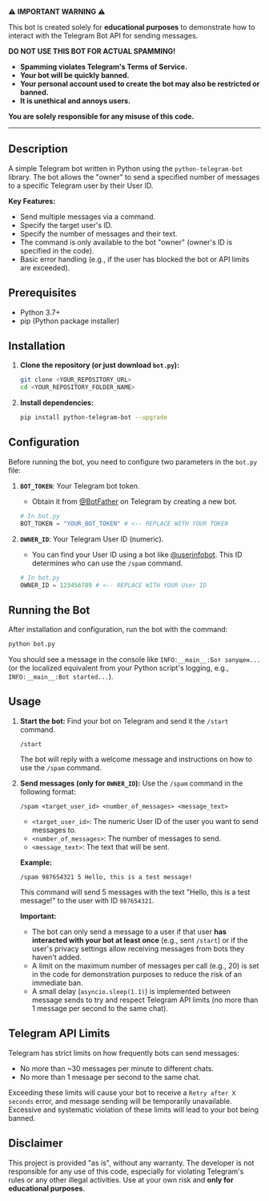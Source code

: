 ⚠️ **IMPORTANT WARNING** ⚠️

This bot is created solely for **educational purposes** to demonstrate how to interact with the Telegram Bot API for sending messages.

**DO NOT USE THIS BOT FOR ACTUAL SPAMMING!**

*   **Spamming violates Telegram's Terms of Service.**
*   **Your bot will be quickly banned.**
*   **Your personal account used to create the bot may also be restricted or banned.**
*   **It is unethical and annoys users.**

**You are solely responsible for any misuse of this code.**

---

## Description

A simple Telegram bot written in Python using the `python-telegram-bot` library. The bot allows the "owner" to send a specified number of messages to a specific Telegram user by their User ID.

**Key Features:**
*   Send multiple messages via a command.
*   Specify the target user's ID.
*   Specify the number of messages and their text.
*   The command is only available to the bot "owner" (owner's ID is specified in the code).
*   Basic error handling (e.g., if the user has blocked the bot or API limits are exceeded).

## Prerequisites

*   Python 3.7+
*   pip (Python package installer)

## Installation

1.  **Clone the repository (or just download `bot.py`):**
    ```bash
    git clone <YOUR_REPOSITORY_URL>
    cd <YOUR_REPOSITORY_FOLDER_NAME>
    ```

2.  **Install dependencies:**
    ```bash
    pip install python-telegram-bot --upgrade
    ```

## Configuration

Before running the bot, you need to configure two parameters in the `bot.py` file:

1.  **`BOT_TOKEN`**: Your Telegram bot token.
    *   Obtain it from [@BotFather](https://t.me/BotFather) on Telegram by creating a new bot.
    ```python
    # In bot.py
    BOT_TOKEN = "YOUR_BOT_TOKEN" # <-- REPLACE WITH YOUR TOKEN
    ```

2.  **`OWNER_ID`**: Your Telegram User ID (numeric).
    *   You can find your User ID using a bot like [@userinfobot](https://t.me/userinfobot). This ID determines who can use the `/spam` command.
    ```python
    # In bot.py
    OWNER_ID = 123456789 # <-- REPLACE WITH YOUR User ID
    ```

## Running the Bot

After installation and configuration, run the bot with the command:

```bash
python bot.py
```

You should see a message in the console like `INFO:__main__:Бот запущен...` (or the localized equivalent from your Python script's logging, e.g., `INFO:__main__:Bot started...`).

## Usage

1.  **Start the bot:** Find your bot on Telegram and send it the `/start` command.
    ```
    /start
    ```
    The bot will reply with a welcome message and instructions on how to use the `/spam` command.

2.  **Send messages (only for `OWNER_ID`):**
    Use the `/spam` command in the following format:
    ```
    /spam <target_user_id> <number_of_messages> <message_text>
    ```
    *   `<target_user_id>`: The numeric User ID of the user you want to send messages to.
    *   `<number_of_messages>`: The number of messages to send.
    *   `<message_text>`: The text that will be sent.

    **Example:**
    ```
    /spam 987654321 5 Hello, this is a test message!
    ```
    This command will send 5 messages with the text "Hello, this is a test message!" to the user with ID `987654321`.

    **Important:**
    *   The bot can only send a message to a user if that user **has interacted with your bot at least once** (e.g., sent `/start`) or if the user's privacy settings allow receiving messages from bots they haven't added.
    *   A limit on the maximum number of messages per call (e.g., 20) is set in the code for demonstration purposes to reduce the risk of an immediate ban.
    *   A small delay (`asyncio.sleep(1.1)`) is implemented between message sends to try and respect Telegram API limits (no more than 1 message per second to the same chat).

## Telegram API Limits

Telegram has strict limits on how frequently bots can send messages:
*   No more than ~30 messages per minute to different chats.
*   No more than 1 message per second to the same chat.

Exceeding these limits will cause your bot to receive a `Retry after X seconds` error, and message sending will be temporarily unavailable. Excessive and systematic violation of these limits will lead to your bot being banned.

## Disclaimer

This project is provided "as is", without any warranty. The developer is not responsible for any use of this code, especially for violating Telegram's rules or any other illegal activities. Use at your own risk and **only for educational purposes**.
